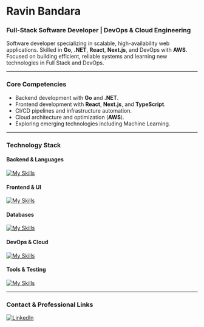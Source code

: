 # Ravin Bandara
### Full-Stack Software Developer | DevOps & Cloud Engineering

Software developer specializing in scalable, high-availability web applications. Skilled in **Go**, **.NET**, **React**, **Next.js**, and DevOps with **AWS**. Focused on building efficient, reliable systems and learning new technologies in Full Stack and DevOps.

---

### Core Competencies

* Backend development with **Go** and **.NET**.  
* Frontend development with **React**, **Next.js**, and **TypeScript**.  
* CI/CD pipelines and infrastructure automation.  
* Cloud architecture and optimization (**AWS**).  
* Exploring emerging technologies including Machine Learning.

---

### Technology Stack

#### Backend & Languages  
[![My Skills](https://skillicons.dev/icons?i=go,dotnet,typescript,javascript,python&perline=6)](https://skillicons.dev)

#### Frontend & UI  
[![My Skills](https://skillicons.dev/icons?i=react,nextjs,tailwind,html,css&perline=6)](https://skillicons.dev)

#### Databases  
[![My Skills](https://skillicons.dev/icons?i=mysql,postgres,mongodb,redis&perline=6)](https://skillicons.dev)

#### DevOps & Cloud  
[![My Skills](https://skillicons.dev/icons?i=aws,docker,kubernetes,jenkins,azure,gcp&perline=6)](https://skillicons.dev)

#### Tools & Testing  
[![My Skills](https://skillicons.dev/icons?i=git,selenium,cypress,mocha,postman,chartjs&perline=6)](https://skillicons.dev)

---

### Contact & Professional Links
<a href="https://linkedin.com/in/ravin-bandara" target="_blank">
  <img alt="LinkedIn" src="https://img.shields.io/badge/LinkedIn-0077B5?style=for-the-badge&logo=linkedin&logoColor=white" />
</a>
